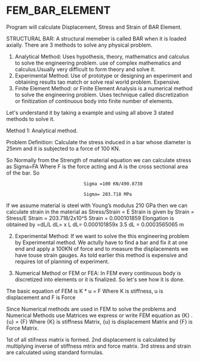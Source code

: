 # FEM_BAR_ELEMENT
Program will calculate Displacement, Stress and Strain of BAR Element.


STRUCTURAL BAR: A structural memeber is called BAR when it is loaded axially.
There are 3 methods to solve any physical problem.
  1. Analytical Method: Uses hypothesis, theory, mathematics and calculus to solve the engineering problem. use of complex mathematics and                         calculus.Usually very difficult to form theory and solve it.
  2. Experimental Method: Use of prototype or designing an experiment and obtaining results tao match or solve real world problem.
                          Expensive.
  3. Finite Element Method: or Finite Element Analysis is a numerical method to solve the engineering problem. Uses technique called                                   discretization or finitization of continuous body into finite number of elements. 
  
  Let's understand it by taking a example and using all above 3 stated methods to solve it.
  
  Method 1: Analytical method.
  
  Problem Definition: Calculate the stress induced in a bar whose diameter is 25mm and it  is subjected to a force of 100 KN.

So Normally from the Strength of material equation we can calculate stress as 
                                  Sigma=FA
Where F is the force acting and A is the cross sectional area of the bar. So
 
                                 Sigma =100 KN/490.8738

                                 Sigma= 203.718 MPa

If we assume material is steel with Young’s modulus 210 GPa then we can calculate strain in the material as 
                                  Stress/Strain = E
                              Strain is given by Strain = Stress/E
                                                 Strain = 203.718/2x10^5
                                                 Strain = 0.000101859
                                 Elongation is obtained by =dL/L
                                          dL= x L
                                          dL= 0.000101859x 3.5
                                          dL = 0.0003565065 m
                                          
2. Experimental Method: If we want to solve the this engineering problem by Experimental method. We actully have to find a bar and fix it at one 
                        end and apply a 100KN of force and to measure the displacements we have touse strain gauges. As told earlier this method 
                        is expensive and requires lot of planning of experiment.
                        
3. Numerical Method or FEM or FEA: In FEM every continuous body is discretized into elements or it is finalized. So let's see how it is done.

The basic equation of FEM is K * u = F
Where K is stiffness, u is displacement and F is Force

Since Numerical methods are used in FEM to solve the problems and Numerical Methods use Matrices we express or write FEM equation as 
{K} . {u} = {F}
Where {K} is stiffness Matrix, {u} is displacement Matrix and {F} is Force Matrix.

1st of all stifness matrix is formed. 
2nd displacement is calculated by multiplying inverse of stiffness mtrix and force matrix.
3rd stress and strain are calculated using standard formulas.


                                  
